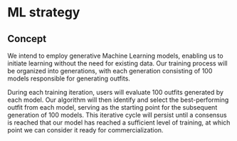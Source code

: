 # ML strategy

## Concept

We intend to employ generative Machine Learning models, 
enabling us to initiate learning without the need for existing data. 
Our training process will be organized into generations, 
with each generation consisting of 100 models responsible for generating outfits.

During each training iteration, users will evaluate 100 outfits generated by each model. 
Our algorithm will then identify and select the best-performing outfit from each model, 
serving as the starting point for the subsequent generation of 100 models. 
This iterative cycle will persist 
until a consensus is reached that our model has reached a sufficient level of training, 
at which point we can consider it ready for commercialization.